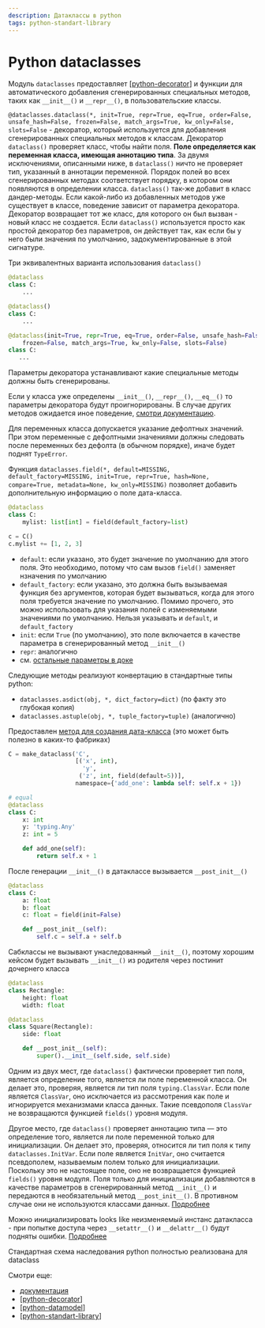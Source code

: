 ```yaml
---
description: Датаклассы в python
tags: python-standart-library
---
```

# Python dataclasses

Модуль `dataclasses` предоставляет [[python-decorator]] и функции для автоматического добавления сгенерированных специальных методов, таких как `__init__()` и `__repr__()`, в пользовательские классы.

`@dataclasses.dataclass(*, init=True, repr=True, eq=True, order=False, unsafe_hash=False, frozen=False, match_args=True, kw_only=False, slots=False` - декоратор, который используется для добавления сгенерированных специальных методов к классам. Декоратор `dataclass()` проверяет класс, чтобы найти поля. **Поле определяется как переменная класса, имеющая аннотацию типа**. За двумя исключениями, описанными ниже, в `dataclass()` ничто не проверяет тип, указанный в аннотации переменной. Порядок полей во всех сгенерированных методах соответствует порядку, в котором они появляются в определении класса. `dataclass()` так-же добавит в класс дандер-методы. Если какой-либо из добавленных методов уже существует в классе, поведение зависит от параметра декоратора. Декоратор возвращает тот же класс, для которого он был вызван - новый класс не создается. Если `dataclass()` используется просто как простой декоратор без параметров, он действует так, как если бы у него были значения по умолчанию, задокументированные в этой сигнатуре.

Три эквивалентных варианта использования `dataclass()`

```python
@dataclass
class C:
    ...

@dataclass()
class C:
    ...

@dataclass(init=True, repr=True, eq=True, order=False, unsafe_hash=False, 
    frozen=False, match_args=True, kw_only=False, slots=False)
class C:
   ...
```

Параметры декоратора устанавливают какие специальные методы должны быть сгенерированы.

Если у класса уже определены `__init__()`, `__repr__()`, `__eq__()` то параметры декоратора будут проигнорированы. В случае других методов ожидается иное поведение, [смотри документацию](https://docs.python.org/3/library/dataclasses.html#dataclasses.dataclass).

Для переменных класса допускается указание дефолтных значений. При этом переменные с дефолтными значениями должны следовать после переменных без дефолта (в обычном порядке), иначе будет поднят `TypeError`.

Функция `dataclasses.field(*, default=MISSING, default_factory=MISSING, init=True, repr=True, hash=None, compare=True, metadata=None, kw_only=MISSING)` позволяет добавить дополнительную информацию о поле дата-класса.

```python
@dataclass
class C:
    mylist: list[int] = field(default_factory=list)

c = C()
c.mylist += [1, 2, 3]
```

- `default`: если указано, это будет значение по умолчанию для этого поля. Это необходимо, потому что сам вызов `field()` заменяет нзначения по умолчанию
- `default_factory`: если указано, это должна быть вызываемая функция без аргументов, которая будет вызываться, когда для этого поля требуется значение по умолчанию. Помимо прочего, это можно использовать для указания полей с изменяемыми значениями по умолчанию. Нельзя указывать и `default`, и `default_factory`
- `init`: если `True` (по умолчанию), это поле включается в качестве параметра в сгенерированный метод `__init__()`
- `repr`: аналогично
- см. [остальные параметры в доке](https://docs.python.org/3/library/dataclasses.html#dataclasses.field)

Следующие методы реализуют конвертацию в стандартные типы python:

- `dataclasses.asdict(obj, *, dict_factory=dict)` (по факту это глубокая копия)
- `dataclasses.astuple(obj, *, tuple_factory=tuple)` (аналогично)

Предоставлен [метод для создания дата-класса](https://docs.python.org/3/library/dataclasses.html#dataclasses.make_dataclass) (это может быть полезно в каких-то фабриках)

```python
C = make_dataclass('C',
                   [('x', int),
                     'y',
                    ('z', int, field(default=5))],
                   namespace={'add_one': lambda self: self.x + 1})

# equal
@dataclass
class C:
    x: int
    y: 'typing.Any'
    z: int = 5

    def add_one(self):
        return self.x + 1
```

После генерации `__init__()` в датаклассе вызывается `__post_init__()`

```python
@dataclass
class C:
    a: float
    b: float
    c: float = field(init=False)

    def __post_init__(self):
        self.c = self.a + self.b
```

Сабклассы не вызывают унаследованный `__init__()`, поэтому хорошим кейсом будет вызывать `__init__()` из родителя через постинит дочернего класса

```python
@dataclass
class Rectangle:
    height: float
    width: float

@dataclass
class Square(Rectangle):
    side: float

    def __post_init__(self):
        super().__init__(self.side, self.side)
```

Одним из двух мест, где `dataclass()` фактически проверяет тип поля, является определение того, является ли поле переменной класса. Он делает это, проверяя, является ли тип поля `typing.ClassVar`. Если поле является `ClassVar`, оно исключается из рассмотрения как поле и игнорируется механизмами класса данных. Такие псевдополя `ClassVar` не возвращаются функцией `fields()` уровня модуля.

Другое место, где `dataclass()` проверяет аннотацию типа — это определение того, является ли поле переменной только для инициализации. Он делает это, проверяя, относится ли тип поля к типу `dataclasses.InitVar`. Если поле является `InitVar`, оно считается псевдополем, называемым полем только для инициализации. Поскольку это не настоящее поле, оно не возвращается функцией `fields()` уровня модуля. Поля только для инициализации добавляются в качестве параметров в сгенерированный метод `__init__()` и передаются в необязательный метод `__post_init__()`. В противном случае они не используются классами данных. [Подробнее](https://docs.python.org/3/library/dataclasses.html#init-only-variables)

Можно инициализировать looks like неизменяемый инстанс датакласса - при попытке доступа через `__setattr__()` и `__delattr__()` будут подняты ошибки. [Подробнее](https://docs.python.org/3/library/dataclasses.html#frozen-instances)

Стандартная схема наследования python полностью реализована для dataclass

Смотри еще:

- [документация](https://docs.python.org/3/library/dataclasses.html#frozen-instances)
- [[python-decorator]]
- [[python-datamodel]]
- [[python-standart-library]]

[//begin]: # "Autogenerated link references for markdown compatibility"
[python-decorator]: python-decorator "Python decorator"
[python-datamodel]: ../lists/python-datamodel "Python datamodel"
[python-standart-library]: ../lists/python-standart-library "Стандартная библиотека python и полезные ресурсы"
[//end]: # "Autogenerated link references"
